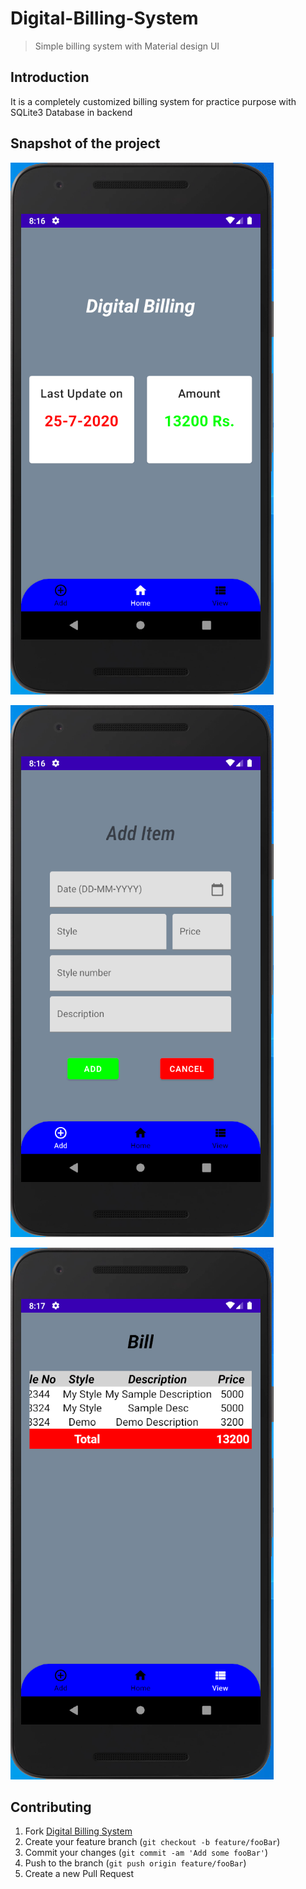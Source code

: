 # Digital-Billing-System
> Simple billing system with Material design UI

## Introduction
It is a completely customized billing system for practice purpose with SQLite3 Database in backend

## Snapshot of the project

![](ss1.PNG)

![](ss2.PNG)

![](ss3.PNG)

## Contributing

1. Fork [Digital Billing System](https://github.com/tauseefansari/Digital-Billing-System)
2. Create your feature branch (`git checkout -b feature/fooBar`)
3. Commit your changes (`git commit -am 'Add some fooBar'`)
4. Push to the branch (`git push origin feature/fooBar`)
5. Create a new Pull Request
